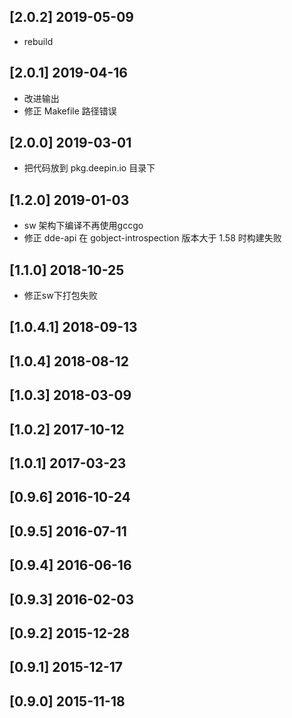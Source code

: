 ## [2.0.2] 2019-05-09

*  rebuild

## [2.0.1] 2019-04-16

*  改进输出
*  修正 Makefile 路径错误

## [2.0.0] 2019-03-01

*  把代码放到 pkg.deepin.io 目录下

## [1.2.0] 2019-01-03

*  sw 架构下编译不再使用gccgo
*  修正 dde-api 在 gobject-introspection 版本大于 1.58 时构建失败

## [1.1.0] 2018-10-25

*  修正sw下打包失败

## [1.0.4.1] 2018-09-13


## [1.0.4] 2018-08-12


## [1.0.3] 2018-03-09


## [1.0.2] 2017-10-12


## [1.0.1] 2017-03-23


## [0.9.6] 2016-10-24


## [0.9.5] 2016-07-11


## [0.9.4] 2016-06-16


## [0.9.3] 2016-02-03


## [0.9.2] 2015-12-28


## [0.9.1] 2015-12-17


## [0.9.0] 2015-11-18



